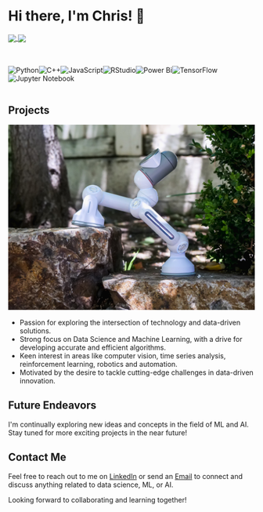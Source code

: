 # Hi there, I'm Chris! 👋

<a href="https://github.com/CThompson0101/github-readme-stats">
  <img height=200 align="center" src="https://github-readme-stats.vercel.app/api?username=CThompson0101&show_icons=true&theme=radical&rank_icon=github" />
</a>
<a href="https://github.com/CThompson0101/convoychat">
  <img height=200 align="center" src="https://github-readme-stats.vercel.app/api/top-langs?username=CThompson0101&layout=compact&langs_count=8&card_width=50" />
</a>

<br><br>
<img align="left" alt="Python" src="https://img.shields.io/badge/python-3670A0?style=for-the-badge&logo=python&logoColor=ffdd54" />
<img align="left" alt="C++" src="https://img.shields.io/badge/c++-%2300599C.svg?style=for-the-badge&logo=c%2B%2B&logoColor=white" />
<img align="left" alt="JavaScript" src="https://img.shields.io/badge/javascript-%23323330.svg?style=for-the-badge&logo=javascript&logoColor=%23F7DF1E" />
<img align="left" alt="RStudio" src="https://img.shields.io/badge/RStudio-4285F4?style=for-the-badge&logo=rstudio&logoColor=white" />
<img align="left" alt="Power Bi" src="https://img.shields.io/badge/power_bi-F2C811?style=for-the-badge&logo=powerbi&logoColor=black" />
<img align="left" alt="TensorFlow" src="https://img.shields.io/badge/TensorFlow-%23FF6F00.svg?style=for-the-badge&logo=TensorFlow&logoColor=white" />
<img align="left" alt="Jupyter Notebook" src="https://img.shields.io/badge/jupyter-%23FA0F00.svg?style=for-the-badge&logo=jupyter&logoColor=white" />

<br><br>
## Projects
![Project](pexels-kindel-media-9026295.jpg)
- Passion for exploring the intersection of technology and data-driven solutions.
- Strong focus on Data Science and Machine Learning, with a drive for developing accurate and efficient algorithms.
- Keen interest in areas like computer vision, time series analysis, reinforcement learning, robotics and automation.
- Motivated by the desire to tackle cutting-edge challenges in data-driven innovation.

## Future Endeavors

I'm continually exploring new ideas and concepts in the field of ML and AI. Stay tuned for more exciting projects in the near future!

## Contact Me

Feel free to reach out to me on [LinkedIn](https://www.linkedin.com/in/christian-thompson-7650211a8/) or send an [Email](mailto:christianthompson0101@gmail.com) to connect and discuss anything related to data science, ML, or AI.

Looking forward to collaborating and learning together!
